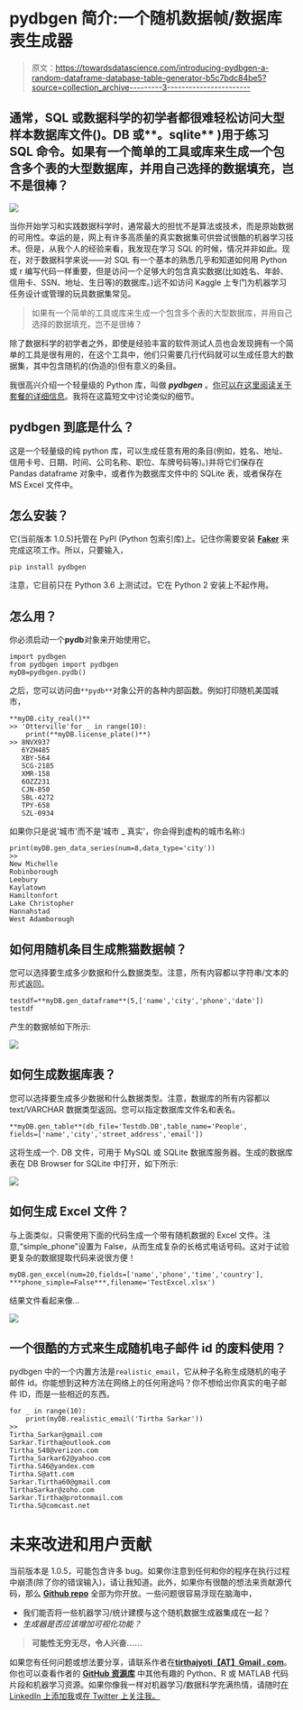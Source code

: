 # pydbgen 简介:一个随机数据帧/数据库表生成器

> 原文：<https://towardsdatascience.com/introducing-pydbgen-a-random-dataframe-database-table-generator-b5c7bdc84be5?source=collection_archive---------3----------------------->

## 通常，SQL 或数据科学的初学者都很难轻松访问大型样本数据库文件(**)。DB** 或**。sqlite** )用于练习 SQL 命令。**如果有一个简单的工具或库来生成一个包含多个表的大型数据库，并用自己选择的数据填充，岂不是很棒？**

![](img/2b7b56ec196d48c1a8451f11b5056364.png)

当你开始学习和实践数据科学时，通常最大的担忧不是算法或技术，而是原始数据的可用性。幸运的是，网上有许多高质量的真实数据集可供尝试很酷的机器学习技术。但是，从我个人的经验来看，我发现在学习 SQL 的时候，情况并非如此。现在，对于数据科学来说——对 SQL 有一个基本的熟悉几乎和知道如何用 Python 或 r 编写代码一样重要，但是访问一个足够大的包含真实数据(比如姓名、年龄、信用卡、SSN、地址、生日等)的数据库。)远不如访问 Kaggle 上专门为机器学习任务设计或管理的玩具数据集常见。

> 如果有一个简单的工具或库来生成一个包含多个表的大型数据库，并用自己选择的数据填充，岂不是很棒？

除了数据科学的初学者之外，即使是经验丰富的软件测试人员也会发现拥有一个简单的工具是很有用的，在这个工具中，他们只需要几行代码就可以生成任意大的数据集，其中包含随机的(伪造的)但有意义的条目。

我很高兴介绍一个轻量级的 Python 库，叫做 ***pydbgen*** 。[你可以在这里阅读关于套餐的详细信息](http://pydbgen.readthedocs.io/en/latest/#)。我将在这篇短文中讨论类似的细节。

## pydbgen 到底是什么？

这是一个轻量级的纯 python 库，可以生成任意有用的条目(例如，姓名、地址、信用卡号、日期、时间、公司名称、职位、车牌号码等)。)并将它们保存在 Pandas dataframe 对象中，或者作为数据库文件中的 SQLite 表，或者保存在 MS Excel 文件中。

## 怎么安装？

它(当前版本 1.0.5)托管在 PyPI (Python 包索引库)上。记住你需要安装 [**Faker**](https://faker.readthedocs.io/en/latest/index.html) 来完成这项工作。所以，只要输入，

```
pip install pydbgen 
```

注意，它目前只在 Python 3.6 上测试过。它在 Python 2 安装上不起作用。

## 怎么用？

你必须启动一个**pydb**对象来开始使用它。

```
import pydbgen
from pydbgen import pydbgen
myDB=pydbgen.pydb()
```

之后，您可以访问由`**pydb**`对象公开的各种内部函数。例如打印随机美国城市，

```
**myDB.city_real()**
>> 'Otterville'for _ in range(10):
    print(**myDB.license_plate()**)
>> 8NVX937
   6YZH485
   XBY-564
   SCG-2185
   XMR-158
   6OZZ231
   CJN-850
   SBL-4272
   TPY-658
   SZL-0934
```

如果你只是说'城市'而不是'城市 _ 真实'，你会得到虚构的城市名称:)

```
print(myDB.gen_data_series(num=8,data_type='city'))
>>
New Michelle
Robinborough
Leebury
Kaylatown
Hamiltonfort
Lake Christopher
Hannahstad
West Adamborough
```

## 如何用随机条目生成熊猫数据帧？

您可以选择要生成多少数据和什么数据类型。注意，所有内容都以字符串/文本的形式返回。

```
testdf=**myDB.gen_dataframe**(5,['name','city','phone','date'])
testdf
```

产生的数据帧如下所示:

![](img/bf6acd79a0e36175fb4a50dbe7474f0a.png)

## 如何生成数据库表？

您可以选择要生成多少数据和什么数据类型。注意，数据库的所有内容都以 text/VARCHAR 数据类型返回。您可以指定数据库文件名和表名。

```
**myDB.gen_table**(db_file='Testdb.DB',table_name='People',
fields=['name','city','street_address','email'])
```

这将生成一个. DB 文件，可用于 MySQL 或 SQLite 数据库服务器。生成的数据库表在 DB Browser for SQLite 中打开，如下所示:

![](img/421e6f8c32434f7d4b54c974ffe2f0ef.png)

## 如何生成 Excel 文件？

与上面类似，只需使用下面的代码生成一个带有随机数据的 Excel 文件。注意,“simple_phone”设置为 False，从而生成复杂的长格式电话号码。这对于试验更复杂的数据提取代码来说很方便！

```
myDB.gen_excel(num=20,fields=['name','phone','time','country'],
***phone_simple=False***,filename='TestExcel.xlsx')
```

结果文件看起来像…

![](img/3f842b84098ecc2c8b1d5f2330afc11c.png)

## 一个很酷的方式来生成随机电子邮件 id 的废料使用？

pydbgen 中的一个内置方法是`realistic_email`，它从种子名称生成随机的电子邮件 id。你能想到这种方法在网络上的任何用途吗？你不想给出你真实的电子邮件 ID，而是一些相近的东西。

```
for _ in range(10):
    print(myDB.realistic_email('Tirtha Sarkar'))
>>
Tirtha_Sarkar@gmail.com
Sarkar.Tirtha@outlook.com
Tirtha_S48@verizon.com
Tirtha_Sarkar62@yahoo.com
Tirtha.S46@yandex.com
Tirtha.S@att.com
Sarkar.Tirtha60@gmail.com
TirthaSarkar@zoho.com
Sarkar.Tirtha@protonmail.com
Tirtha.S@comcast.net
```

# 未来改进和用户贡献

当前版本是 1.0.5，可能包含许多 bug。如果你注意到任何和你的程序在执行过程中崩溃(除了你的错误输入)，请让我知道。此外，如果你有很酷的想法来贡献源代码，那么 [**Github repo**](https://github.com/tirthajyoti/pydbgen) 全部为你开放。一些问题很容易浮现在脑海中，

*   我们能否将一些机器学习/统计建模与这个随机数据生成器集成在一起？
*   *生成器是否应该增加可视化功能？*

> **可能性无穷无尽，令人兴奋……**

如果您有任何问题或想法要分享，请联系作者在[**tirthajyoti【AT】Gmail . com**](mailto:tirthajyoti@gmail.com)。你也可以查看作者的 [**GitHub 资源库**](https://github.com/tirthajyoti?tab=repositories) 中其他有趣的 Python、R 或 MATLAB 代码片段和机器学习资源。如果你像我一样对机器学习/数据科学充满热情，请随时[在 LinkedIn 上添加我](https://www.linkedin.com/in/tirthajyoti-sarkar-2127aa7/)或[在 Twitter 上关注我。](https://twitter.com/tirthajyotiS)